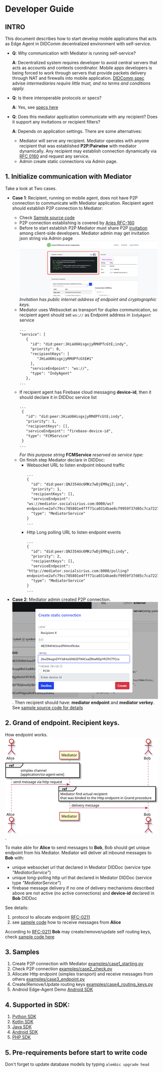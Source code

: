 # Developer Guide

## INTRO
This document describes how to start develop mobile applications that acts as 
Edge Agent in DIDComm decentralized environment with self-service.

 - **Q**: Why communication with Mediator is running self-service?
   
   **A**: Decentralized system requires developer to avoid central servers that acts
      as accounts and contexts coordinator. Mobile apps developers is being forced
      to work through servers that provide packets delivery through NAT and firewalls
      into mobile application. [DIDComm spec](https://identity.foundation/didcomm-messaging/spec/#purpose-and-scope)
      advise *intermediaries require little trust, and no terms and conditions apply.*
   
 - **Q**: Is there interoperable protocols or specs?

   **A**: Yes, see [specs here](https://identity.foundation/didcomm-messaging/spec/#roles)

 - **Q**: Does this mediator application communicate with any recipient? Does it support any 
          invitations or recipient filters?
   
   **A**: Depends on application settings. There are some alternatives:
    - Mediator will serve any recipient.
      Mediator operates with anyone recipient that was established **P2P**/**Pairwise** with mediator 
      dynamically. Any recipient may establish connection dynamically via [RFC 0160](https://github.com/hyperledger/aries-rfcs/tree/master/features/0160-connection-protocol)
      and request any service. 
    - Admin create static connections via Admin page.

## 1. Initialize communication with Mediator

Take a look at Two cases. 
  - **Case 1**: Recipient, running on mobile agent, does not have P2P connection to communicate 
    with Mediator application. Recipient agent should establish P2P connection to Mediator:
     - Check [Sample source code](../examples/case1_starting.py)
     - P2P connection establishing is covered by [Aries RFC-160](https://github.com/hyperledger/aries-rfcs/tree/master/features/0160-connection-protocol)
     - Before to start establish P2P Mediator must share P2P [invitation](https://github.com/hyperledger/aries-rfcs/tree/master/features/0160-connection-protocol#0-invitation-to-connect)
       among client-side developers. Mediator admin may get invitation json string via Admin page
       ![P2P invitation](_static/invitation.png?raw=true)
       *Invitation has public internet address of endpoint and cryptographic keys.*
     - Mediator uses Websocket as transport for duplex communication, so recipient agent
       should set ```ws://``` as Endpoint address in ```IndyAgent``` service
         ```
         ...
         "service": [
            {
              "id": "did:peer:JHiaU6HisgxjyRMdPfcGtE;indy",
              "priority": 0,
              "recipientKeys": [
                 "JHiaU6HisgxjyRMdPfcGtE#1"
              ],
              "serviceEndpoint": "ws://",
              "type": "IndyAgent"
            },
         ...
         ```
     - If recipient agent has Firebase cloud messaging **device-id**, then it should declare it in DIDDoc service list
       ```
       ...
        {
          "id": "did:peer:JHiaU6HisgxjyRMdPfcGtE;indy",
          "priority": 1,
          "recipientKeys": [],
          "serviceEndpoint": "firebase-device-id",
          "type": "FCMService"
        }
       ...
       ```
       *For this purpose string* **FCMService**  *reserved as service type:* 
     - On finish step Mediator declare in DIDDoc: 
       - Websocket URL to listen endpoint inbound traffic
         ```
         ...
         {
           "id": "did:peer:QNJ354Uc6MKz7wDjEM9qjZ;indy",
           "priority": 1,
           "recipientKeys": [],
           "serviceEndpoint": "ws://mediator.socialsirius.com:8000/ws?endpoint=e2afc79cc785801e4fff71ca0314bae8cf9959f37d05c7ca722721acc91530ab",
           "type": "MediatorService"
         }
         ...
         ```
       - Http Long polling URL to listen endpoint events
         ```
         ...
         {
           "id": "did:peer:QNJ354Uc6MKz7wDjEM9qjZ;indy",
           "priority": 2,
           "recipientKeys": [],
           "serviceEndpoint": "http://mediator.socialsirius.com:8000/polling?endpoint=e2afc79cc785801e4fff71ca0314bae8cf9959f37d05c7ca722721acc91530ab",
           "type": "MediatorService"
         }
         ...
         ```
         
  - **Case 2**: Mediator admin created P2P connection. ![Static connection](_static/create_static_connection.png?raw=true).
    Then recipient should have: **mediator endpoint** and **mediator verkey**.
    See [sample source code for details](../examples/case2_check.py)

         

## 2. Grand of endpoint. Recipient keys.
How endpoint works.
![How endpoint works](_static/endpoint.svg?raw=true).

To make able for **Alice** to send messages to **Bob**, Bob should get unique endpoint from his Mediator.
Mediator will deliver all inbound messages to **Bob** with:

- unique websocket url that declared in Mediator DIDDoc (service type *"MediatorService"*)
- unique long-polling http url that declared in Mediator DIDDoc (service type *"MediatorService"*)
- firebase message delivery if no one of delivery mechanisms described above are not active (no active connections)
  and **device-id** declared in **Bob** DIDDoc

See details:
1. protocol to allocate endpoint [RFC-0211](https://github.com/hyperledger/aries-rfcs/tree/main/features/0211-route-coordination)
2. see [sample code](../examples/case3_endpoint.py) how to receive messages from **Alice**

According to [RFC-0211](https://github.com/hyperledger/aries-rfcs/tree/main/features/0211-route-coordination)
**Bob** may create/remove/update self routing keys, check [sample code here](../examples/case4_routing_keys.py)

## 3. Samples

1. Create P2P connection with Mediator [examples/case1_starting.py](../examples/case1_starting.py)
2. Check P2P connection [examples/case2_check.py](../examples/case2_check.py)
3. Allocate Http endpoint (simplex transport) and receive messages from others [examples/case3_endpoint.py](../examples/case3_endpoint.py)
4. Create/Remove/Update routing keys [examples/case4_routing_keys.py](../examples/case4_routing_keys.py)
5. Android Edge-Agent Demo [Android SDK](https://github.com/Sirius-social/DIDComm-Android-Sample)

## 4. Supported in SDK:
1. [Python SDK](https://github.com/Sirius-social/sirius-sdk-python)
2. [Kotlin SDK](https://github.com/Sirius-social/sirius-sdk-kotlin)
3. [Java SDK](https://github.com/Sirius-social/sirius-sdk-java)
4. [Android SDK](https://github.com/Sirius-social/sirius-sdk-android)
5. [PHP SDK](https://github.com/Sirius-social/sirius-sdk-php)

## 5. Pre-requirements before start to write code
Don't forget to update database models by typing ```alembic upgrade head```
